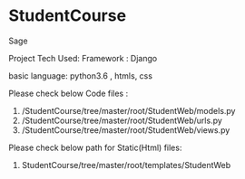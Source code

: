 # StudentCourse
Sage

Project Tech Used: 
  Framework : Django
  
  basic language: python3.6 , htmls, css
  
  
Please check below Code files :
  1) /StudentCourse/tree/master/root/StudentWeb/models.py
  2) /StudentCourse/tree/master/root/StudentWeb/urls.py
  3) /StudentCourse/tree/master/root/StudentWeb/views.py

Please check below path for Static(Html) files: 
  1) StudentCourse/tree/master/root/templates/StudentWeb
